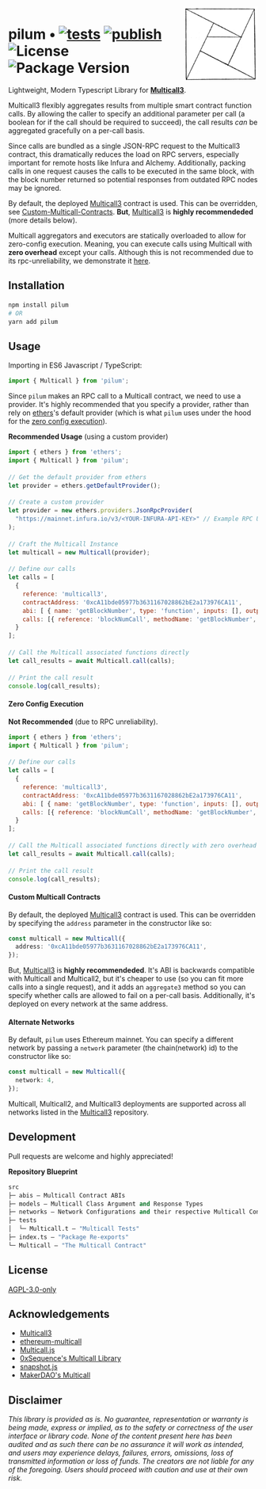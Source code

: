 <img align="right" width="150" height="150" top="100" src="./assets/pilum.png">

# pilum • [![tests](https://github.com/abigger87/pilum/actions/workflows/tests.yml/badge.svg)](https://github.com/abigger87/pilum/actions/workflows/tests.yml) [![publish](https://github.com/abigger87/pilum/actions/workflows/publish.yml/badge.svg)](https://github.com/abigger87/pilum/actions/workflows/publish.yml) ![License](https://img.shields.io/github/license/abigger87/pilum)  ![Package Version](https://img.shields.io/github/package-json/v/abigger87/pilum)

Lightweight, Modern Typescript Library for **[Multicall3](https://github.com/mds1/multicall)**.

Multicall3 flexibly aggregates results from multiple smart contract function calls. By allowing the caller to specify an additional parameter per call (a boolean for if the call should be required to succeed), the call results _can_ be aggregated gracefully on a per-call basis.

Since calls are bundled as a single JSON-RPC request to the Multicall3 contract, this dramatically reduces the load on RPC servers, especially important for remote hosts like Infura and Alchemy. Additionally, packing calls in one request causes the calls to be executed in the same block, with the block number returned so potential responses from outdated RPC nodes may be ignored.

By default, the deployed [Multicall3](https://github.com/mds1/multicall/blob/master/src/Multicall3.sol) contract is used. This can be overridden, see [Custom-Multicall-Contracts](####Custom-Multicall-Contracts). **But**, [Multicall3](https://github.com/mds1/multicall/blob/master/src/Multicall3.sol) is **highly recommendeded** (more details below).

Multicall aggregators and executors are statically overloaded to allow for zero-config execution. Meaning, you can execute calls using Multicall with **zero overhead** except your calls. Although this is not recommended due to its rpc-unreliability, we demonstrate it [here](####Zero-Config-Execution).


## Installation

```sh
npm install pilum
# OR
yarn add pilum
```


## Usage

Importing in ES6 Javascript / TypeScript:
```js
import { Multicall } from 'pilum';
```

Since `pilum` makes an RPC call to a Multicall contract, we need to use a provider. It's highly recommended that you specify a provider, rather than rely on [ethers](https://docs.ethers.io/v5/)'s default provider (which is what `pilum` uses under the hood for the [zero config execution](####Zero-Config-Execution)).

**Recommended Usage** (using a custom provider)

```js
import { ethers } from 'ethers';
import { Multicall } from 'pilum';

// Get the default provider from ethers
let provider = ethers.getDefaultProvider();

// Create a custom provider
let provider = new ethers.providers.JsonRpcProvider(
  "https://mainnet.infura.io/v3/<YOUR-INFURA-API-KEY>" // Example RPC URL
);

// Craft the Multicall Instance
let multicall = new Multicall(provider);

// Define our calls
let calls = [
  {
    reference: 'multicall3',
    contractAddress: '0xcA11bde05977b3631167028862bE2a173976CA11',
    abi: [ { name: 'getBlockNumber', type: 'function', inputs: [], outputs: [ { name: 'blockNumber', type: 'uint256' }] } ],
    calls: [{ reference: 'blockNumCall', methodName: 'getBlockNumber', methodParameters: [] }]
  }
];

// Call the Multicall associated functions directly
let call_results = await Multicall.call(calls);

// Print the call result
console.log(call_results);
```


#### Zero Config Execution

**Not Recommended** (due to RPC unreliability).

```js
import { ethers } from 'ethers';
import { Multicall } from 'pilum';

// Define our calls
let calls = [
  {
    reference: 'multicall3',
    contractAddress: '0xcA11bde05977b3631167028862bE2a173976CA11',
    abi: [ { name: 'getBlockNumber', type: 'function', inputs: [], outputs: [ { name: 'blockNumber', type: 'uint256' }] } ],
    calls: [{ reference: 'blockNumCall', methodName: 'getBlockNumber', methodParameters: [] }]
  }
];

// Call the Multicall associated functions directly with zero overhead
let call_results = await Multicall.call(calls);

// Print the call result
console.log(call_results);
```


#### Custom Multicall Contracts

By default, the deployed [Multicall3](https://github.com/mds1/multicall/blob/master/src/Multicall3.sol) contract is used. This can be overridden by specifying the `address` parameter in the constructor like so:

```typescript
const multicall = new Multicall({
  address: '0xcA11bde05977b3631167028862bE2a173976CA11',
});
```

But, [Multicall3](https://github.com/mds1/multicall/blob/master/src/Multicall3.sol) is **highly recommendeded**. It's ABI is backwards compatible with Multicall and Multicall2, but it's cheaper to use (so you can fit more calls into a single request), and it adds an `aggregate3` method so you can specify whether calls are allowed to fail on a per-call basis. Additionally, it's deployed on every network at the same address.


#### Alternate Networks

By default, `pilum` uses Ethereum mainnet. You can specify a different network by passing a `network` parameter (the chain(network) id) to the constructor like so:

```typescript
const multicall = new Multicall({
  network: 4,
});
```

Multicall, Multicall2, and Multicall3 deployments are supported across all networks listed in the [Multicall3](https://github.com/mds1/multicall) repository.


## Development

Pull requests are welcome and highly appreciated!


**Repository Blueprint**

```ml
src
├─ abis — Multicall Contract ABIs
├─ models — Multicall Class Argument and Response Types
├─ networks — Network Configurations and their respective Multicall Contract Deployment Addresses
├─ tests
│  └─ Multicall.t — "Multicall Tests"
├─ index.ts — "Package Re-exports"
└─ Multicall — "The Multicall Contract"
```


## License

[AGPL-3.0-only](https://github.com/abigger87/pilum/blob/master/LICENSE)


## Acknowledgements

- [Multicall3](https://github.com/mds1/multicall)
- [ethereum-multicall](https://github.com/joshstevens19/ethereum-multicall)
- [Multicall.js](https://github.com/makerdao/multicall.js)
- [0xSequence's Multicall Library](https://github.com/0xsequence/sequence.js)
- [snapshot.js](https://github.com/snapshot-labs/snapshot.js)
- [MakerDAO's Multicall](https://github.com/makerdao/multicall)


## Disclaimer

_This library is provided as is. No guarantee, representation or warranty is being made, express or implied, as to the safety or correctness of the user interface or library code. None of the content present here has been audited and as such there can be no assurance it will work as intended, and users may experience delays, failures, errors, omissions, loss of transmitted information or loss of funds. The creators are not liable for any of the foregoing. Users should proceed with caution and use at their own risk._
